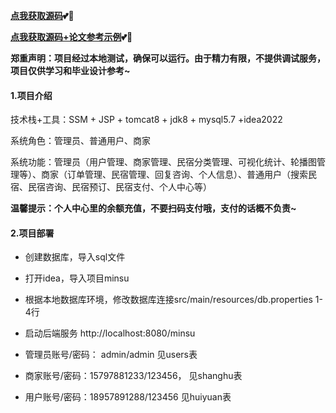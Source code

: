 **[点我获取源码](https://x-x.fun/e/WV5869a447V5i)💕🤞**

**[点我获取源码+论文参考示例](https://x-x.fun/e/AVf77fb679IVz)💕🤞**

**郑重声明：项目经过本地测试，确保可以运行。由于精力有限，不提供调试服务，项目仅供学习和毕业设计参考~**


#### 1.项目介绍

技术栈+工具：SSM + JSP + tomcat8 + jdk8 + mysql5.7 +idea2022

系统角色：管理员、普通用户、商家

系统功能：管理员（用户管理、商家管理、民宿分类管理、可视化统计、轮播图管理等）、商家（订单管理、民宿管理、回复咨询、个人信息）、普通用户（搜索民宿、民宿咨询、民宿预订、民宿支付、个人中心等）

**温馨提示：个人中心里的余额充值，不要扫码支付哦，支付的话概不负责~**

#### 2.项目部署

- 创建数据库，导入sql文件

- 打开idea，导入项目minsu

- 根据本地数据库环境，修改数据库连接src/main/resources/db.properties  1-4行

- 启动后端服务 http://localhost:8080/minsu

- 管理员账号/密码： admin/admin  见users表

- 商家账号/密码：15797881233/123456， 见shanghu表

- 用户账号/密码：18957891288/123456 见huiyuan表